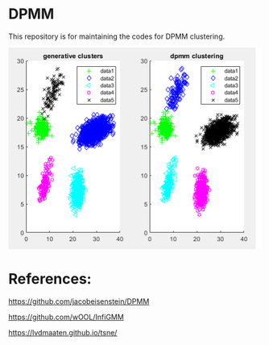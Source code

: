 # DPMM
This repository is for maintaining the codes for DPMM clustering.

![Alt text](demo.png)

# References:
https://github.com/jacobeisenstein/DPMM

https://github.com/wOOL/InfiGMM

https://lvdmaaten.github.io/tsne/